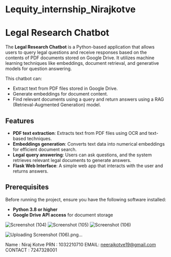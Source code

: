 # Lequity_internship_Nirajkotve

# Legal Research Chatbot

The **Legal Research Chatbot** is a Python-based application that allows users to query legal questions and receive responses based on the contents of PDF documents stored on Google Drive. It utilizes machine learning techniques like embeddings, document retrieval, and generative models for question answering.

This chatbot can:
- Extract text from PDF files stored in Google Drive.
- Generate embeddings for document content.
- Find relevant documents using a query and return answers using a RAG (Retrieval-Augmented Generation) model.

## Features
- **PDF text extraction**: Extracts text from PDF files using OCR and text-based techniques.
- **Embeddings generation**: Converts text data into numerical embeddings for efficient document search.
- **Legal query answering**: Users can ask questions, and the system retrieves relevant legal documents to generate answers.
- **Flask Web Interface**: A simple web app that interacts with the user and returns answers.

## Prerequisites
Before running the project, ensure you have the following software installed:
- **Python 3.8 or higher**
- **Google Drive API access** for document storage
  
![Screenshot (104)](https://github.com/user-attachments/assets/b76664cd-5f47-4c3d-ba9a-18fac1327667)
![Screenshot (105)](https://github.com/user-attachments/assets/2eec7459-89eb-4a5f-b56c-d9cee3586a88)
![Screenshot (106)](https://github.com/user-attachments/assets/f3315dbc-81bb-44d2-ba60-43fcaf78505c)



![Uploading Screenshot (106).png…]()



Name : Niraj Kotve
PRN : 1032210710 
EMAIL: neerajkotve19@gmail.com
CONTACT : 7247328001
